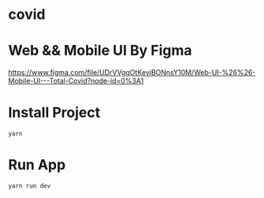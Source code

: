 # covid

# Web && Mobile UI By Figma
https://www.figma.com/file/UDrVVggOtKeviBONnsY10M/Web-UI-%26%26-Mobile-UI---Total-Covid?node-id=0%3A1

# Install Project
````
yarn 
````
# Run App
````
yarn run dev
````
